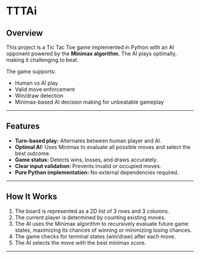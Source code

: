# TTTAi

## Overview

This project is a Tic Tac Toe game implemented in Python with an AI opponent powered by the **Minimax algorithm**. The AI plays optimally, making it challenging to beat.

The game supports:
- Human vs AI play
- Valid move enforcement
- Win/draw detection
- Minimax-based AI decision making for unbeatable gameplay

---

## Features

- **Turn-based play:** Alternates between human player and AI.
- **Optimal AI:** Uses Minimax to evaluate all possible moves and select the best outcome.
- **Game status:** Detects wins, losses, and draws accurately.
- **Clear input validation:** Prevents invalid or occupied moves.
- **Pure Python implementation:** No external dependencies required.

---

## How It Works

1. The board is represented as a 2D list of 3 rows and 3 columns.
2. The current player is determined by counting existing moves.
3. The AI uses the Minimax algorithm to recursively evaluate future game states, maximizing its chances of winning or minimizing losing chances.
4. The game checks for terminal states (win/draw) after each move.
5. The AI selects the move with the best minimax score.

---
